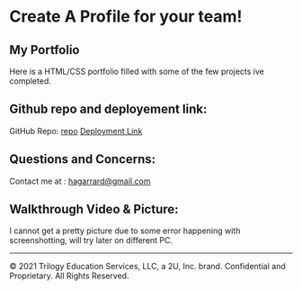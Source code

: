 <!-- Focused on website more than the content focusing on me
 on pc screen 
![alt text](https://gyazo.com/8678fa13264512d62161ae37a5817e7d/to/img.png)
 about me 
![alt text](https://gyazo.com/98f4d3e297968d4865e0660dce01b9a1/to/img.png)
contact me 
![alt text](https://gyazo.com/319a10f00a3175483af31c0d5d3abc5d/to/img.png)
 portfolio (zoomed out so you can ) 

< on mobile 
![alt text](https://gyazo.com/651dd01f5153405603825f3784a34b72/to/img.png)
 about me 
![alt text](https://gyazo.com/2e8770031c4a83cd19e20eb0399348a5/to/img.png)
 portfolio 
![alt text](https://gyazo.com/352fabd997be94a75563dbcc282f2d29/to/img.png)
contact -->


# Create A Profile for your team!

## My Portfolio
Here is a HTML/CSS portfolio filled with some of the few projects ive completed.

## Github repo and deployement link:
GitHub Repo:
<a href="https://github.com/H-garr/Responsive-Portfolio">repo</a>
<a href="https://h-garr.github.io/Responsive-Portfolio/">Deployment Link</a>

## Questions and Concerns:

Contact me at :
<a href="https://hagarrard@gmail.com">hagarrard@gmail.com</a>

## Walkthrough Video & Picture: 

I cannot get a pretty picture due to some error happening with screenshotting, will try later on different PC.

---
© 2021 Trilogy Education Services, LLC, a 2U, Inc. brand. Confidential and Proprietary. All Rights Reserved.